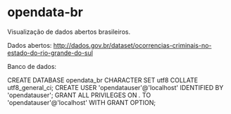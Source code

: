 opendata-br
===========

Visualização de dados abertos brasileiros.

Dados abertos:
http://dados.gov.br/dataset/ocorrencias-criminais-no-estado-do-rio-grande-do-sul

Banco de dados:

CREATE DATABASE opendata_br CHARACTER SET utf8 COLLATE utf8_general_ci;
CREATE USER 'opendatauser'@'localhost' IDENTIFIED BY 'opendatauser';
GRANT ALL PRIVILEGES ON *.* TO 'opendatauser'@'localhost' WITH GRANT OPTION;